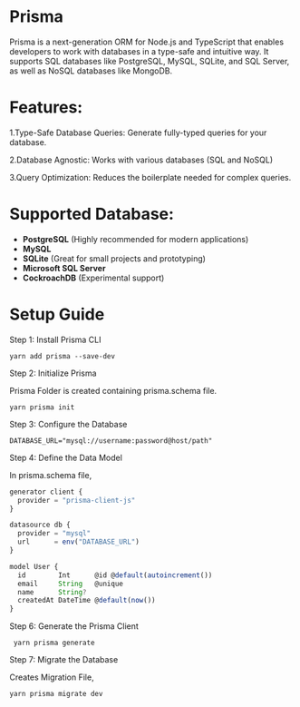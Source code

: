 # Prisma
Prisma is a next-generation ORM for Node.js and TypeScript that enables developers to work with databases in a type-safe and intuitive way. It supports SQL databases like PostgreSQL, MySQL, SQLite, and SQL Server, as well as NoSQL databases like MongoDB.

# Features:

1.Type-Safe Database Queries: Generate fully-typed queries for your database.

2.Database Agnostic: Works with various databases (SQL and NoSQL)

3.Query Optimization: Reduces the boilerplate needed for complex queries.

# Supported Database:
- **PostgreSQL** (Highly recommended for modern applications)
- **MySQL**
- **SQLite** (Great for small projects and prototyping)
- **Microsoft SQL Server**
- **CockroachDB** (Experimental support)


# Setup Guide

Step 1: Install Prisma CLI

 ```yarn add prisma --save-dev```

Step 2: Initialize Prisma

Prisma Folder is created containing prisma.schema file.

 ```yarn prisma init```

 Step 3: Configure the Database

 ``` DATABASE_URL="mysql://username:password@host/path" ```

Step 4: Define the Data Model

In prisma.schema file,

```ts
generator client {
  provider = "prisma-client-js"
}

datasource db {
  provider = "mysql"
  url      = env("DATABASE_URL")
}

model User {
  id        Int      @id @default(autoincrement())
  email     String   @unique
  name      String?
  createdAt DateTime @default(now())
}
```

Step 6: Generate the Prisma Client

``` yarn prisma generate```

Step 7: Migrate the Database

Creates Migration File,

 ```yarn prisma migrate dev ```

